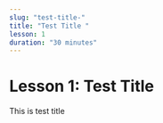```yaml
---
slug: "test-title-"
title: "Test Title "
lesson: 1
duration: "30 minutes"
---
```


# Lesson 1: Test Title 

This is test title